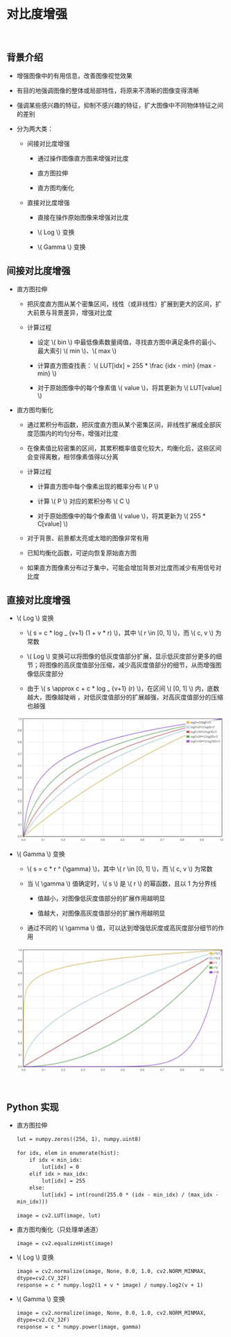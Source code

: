 <script type="text/javascript" src="http://cdn.mathjax.org/mathjax/latest/MathJax.js?config=default"></script>

# 对比度增强

&nbsp;

## 背景介绍

- 增强图像中的有用信息，改善图像视觉效果

- 有目的地强调图像的整体或局部特性，将原来不清晰的图像变得清晰

- 强调某些感兴趣的特征，抑制不感兴趣的特征，扩大图像中不同物体特征之间的差别

- 分为两大类：

	- 间接对比度增强

		- 通过操作图像直方图来增强对比度

		- 直方图拉伸

		- 直方图均衡化

	- 直接对比度增强

		- 直接在操作原始图像来增强对比度

		- \\( Log \\) 变换

		- \\( Gamma \\) 变换

## 间接对比度增强

- 直方图拉伸

	- 把灰度直方图从某个密集区间，线性（或非线性）扩展到更大的区间，扩大前景与背景差异，增强对比度

	- 计算过程

		- 设定 \\( bin \\) 中最低像素数量阈值，寻找直方图中满足条件的最小、最大索引 \\( min \\)、\\( max \\)

		- 计算直方图查找表： \\( LUT[idx] = 255 * \frac {idx - min} {max - min} \\)

		- 对于原始图像中的每个像素值 \\( value \\)，将其更新为 \\( LUT[value] \\)

- 直方图均衡化

	- 通过累积分布函数，把灰度直方图从某个密集区间，非线性扩展成全部灰度范围内的均匀分布，增强对比度

	- 在像素值比较密集的区间，其累积概率值变化较大，均衡化后，这些区间会变得离散，相邻像素值得以分离

	- 计算过程

		- 计算直方图中每个像素出现的概率分布 \\( P \\)
	
		- 计算 \\( P \\) 对应的累积分布 \\( C \\) 
	
		- 对于原始图像中的每个像素值 \\( value \\)，将其更新为 \\( 255 * C[value] \\)

	- 对于背景、前景都太亮或太暗的图像非常有用

	- 已知均衡化函数，可逆向恢复原始直方图

	- 如果直方图像素分布过于集中，可能会增加背景对比度而减少有用信号对比度

## 直接对比度增强

- \\( Log \\) 变换

	- \\( s = c * log _ {v+1} (1 + v * r) \\)，其中 \\( r \in [0, 1] \\)，而 \\( c, v \\) 为常数

	- \\( Log \\) 变换可以将图像的低灰度值部分扩展，显示低灰度部分更多的细节；将图像的高灰度值部分压缩，减少高灰度值部分的细节，从而增强图像低灰度部分
	
	- 由于 \\( s \approx c + c * log _ {v+1} (r) \\)，在区间 \\( [0, 1] \\) 内，底数越大，图像越陡峭 ，对低灰度值部分的扩展越强，对高灰度值部分的压缩也越强

	![](images/log.png)

- \\( Gamma \\) 变换

	- \\( s = c * r ^ {\gamma} \\)，其中 \\( r \in [0, 1] \\)，而 \\( c, v \\) 为常数

	- 当 \\( \gamma \\) 值确定时，\\( s \\) 是 \\( r \\) 的幂函数，且以 1 为分界线

		- 值越小，对图像低灰度值部分的扩展作用越明显

		- 值越大，对图像高灰度值部分的扩展作用越明显

	- 通过不同的 \\( \gamma \\) 值，可以达到增强低灰度或高灰度部分细节的作用
	
	![](images/gamma.png) 

&nbsp;

## Python 实现

- 直方图拉伸

	```
	lut = numpy.zeros((256, 1), numpy.uint8)

	for idx, elem in enumerate(hist):
		if idx < min_idx:
			lut[idx] = 0
		elif idx > max_idx:
			lut[idx] = 255
		else:
			lut[idx] = int(round(255.0 * (idx - min_idx) / (max_idx - min_idx)))

	image = cv2.LUT(image, lut)
	```

- 直方图均衡化（只处理单通道）

	```
	image = cv2.equalizeHist(image)
	``` 
	
- \\( Log \\) 变换

	```
	image = cv2.normalize(image, None, 0.0, 1.0, cv2.NORM_MINMAX, dtype=cv2.CV_32F)
	response = c * numpy.log2(1 + v * image) / numpy.log2(v + 1)
	```

- \\( Gamma \\) 变换

	```
	image = cv2.normalize(image, None, 0.0, 1.0, cv2.NORM_MINMAX, dtype=cv2.CV_32F)
	response = c * numpy.power(image, gamma)
	```